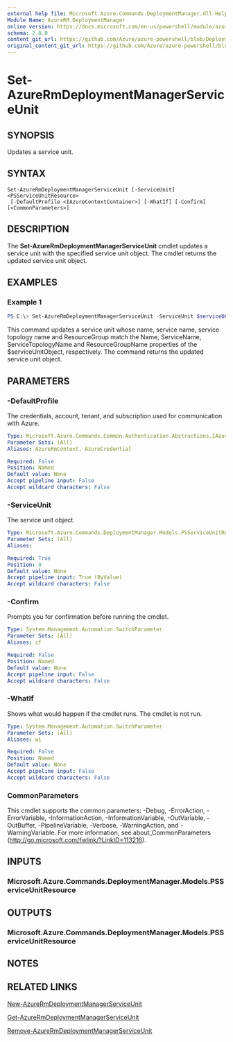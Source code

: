 ```yaml
---
external help file: Microsoft.Azure.Commands.DeploymentManager.dll-Help.xml
Module Name: AzureRM.DeploymentManager
online version: https://docs.microsoft.com/en-us/powershell/module/azurerm.deploymentmanager/set-azurermdeploymentmanagerserviceunit
schema: 2.0.0
content_git_url: https://github.com/Azure/azure-powershell/blob/DeploymentRollouts/src/ResourceManager/DeploymentManager/Commands.DeploymentManager/help/Set-AzureRMDeploymentManagerServiceUnit.md
original_content_git_url: https://github.com/Azure/azure-powershell/blob/DeploymentRollouts/src/ResourceManager/DeploymentManager/Commands.DeploymentManager/help/Set-AzureRMDeploymentManagerServiceUnit.md
---
```


# Set-AzureRmDeploymentManagerServiceUnit

## SYNOPSIS
Updates a service unit.

## SYNTAX

```
Set-AzureRmDeploymentManagerServiceUnit [-ServiceUnit] <PSServiceUnitResource>
 [-DefaultProfile <IAzureContextContainer>] [-WhatIf] [-Confirm] [<CommonParameters>]
```

## DESCRIPTION
The **Set-AzureRmDeploymentManagerServiceUnit** cmdlet updates a service unit with the specified service unit object.
The cmdlet returns the updated service unit object.

## EXAMPLES

### Example 1
```powershell
PS C:\> Set-AzureRmDeploymentManagerServiceUnit -ServiceUnit $serviceUnitObject
```

This command updates a service unit whose name, service name, service topology name and ResourceGroup match the Name, ServiceName, ServiceTopologyName and ResourceGroupName properties of the $serviceUnitObject, respectively.
The command returns the updated service unit object.

## PARAMETERS

### -DefaultProfile
The credentials, account, tenant, and subscription used for communication with Azure.

```yaml
Type: Microsoft.Azure.Commands.Common.Authentication.Abstractions.IAzureContextContainer
Parameter Sets: (All)
Aliases: AzureRmContext, AzureCredential

Required: False
Position: Named
Default value: None
Accept pipeline input: False
Accept wildcard characters: False
```

### -ServiceUnit
The service unit object.

```yaml
Type: Microsoft.Azure.Commands.DeploymentManager.Models.PSServiceUnitResource
Parameter Sets: (All)
Aliases:

Required: True
Position: 0
Default value: None
Accept pipeline input: True (ByValue)
Accept wildcard characters: False
```

### -Confirm
Prompts you for confirmation before running the cmdlet.

```yaml
Type: System.Management.Automation.SwitchParameter
Parameter Sets: (All)
Aliases: cf

Required: False
Position: Named
Default value: None
Accept pipeline input: False
Accept wildcard characters: False
```

### -WhatIf
Shows what would happen if the cmdlet runs. The cmdlet is not run.

```yaml
Type: System.Management.Automation.SwitchParameter
Parameter Sets: (All)
Aliases: wi

Required: False
Position: Named
Default value: None
Accept pipeline input: False
Accept wildcard characters: False
```

### CommonParameters
This cmdlet supports the common parameters: -Debug, -ErrorAction, -ErrorVariable, -InformationAction, -InformationVariable, -OutVariable, -OutBuffer, -PipelineVariable, -Verbose, -WarningAction, and -WarningVariable. For more information, see about_CommonParameters (http://go.microsoft.com/fwlink/?LinkID=113216).

## INPUTS

### Microsoft.Azure.Commands.DeploymentManager.Models.PSServiceUnitResource

## OUTPUTS

### Microsoft.Azure.Commands.DeploymentManager.Models.PSServiceUnitResource

## NOTES

## RELATED LINKS

[New-AzureRmDeploymentManagerServiceUnit](./New-AzureRmDeploymentManagerServiceUnit.md)

[Get-AzureRmDeploymentManagerServiceUnit](./Set-AzureRmDeploymentManagerServiceUnit.md)

[Remove-AzureRmDeploymentManagerServiceUnit](./Remove-AzureRmDeploymentManagerServiceUnit.md)